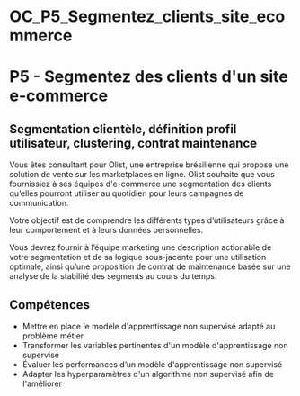# OC_P5_Segmentez_clients_site_ecommerce
# P5 - Segmentez des clients d'un site e-commerce
## Segmentation clientèle, définition profil utilisateur, clustering, contrat maintenance

Vous êtes consultant pour Olist, une entreprise brésilienne qui propose une solution de vente sur les marketplaces en ligne. 
Olist souhaite que vous fournissiez à ses équipes d'e-commerce une segmentation des clients qu’elles pourront utiliser au quotidien pour leurs campagnes de communication.

Votre objectif est de comprendre les différents types d’utilisateurs grâce à leur comportement et à leurs données personnelles.

Vous devrez fournir à l’équipe marketing une description actionable de votre segmentation et de sa logique sous-jacente pour une utilisation optimale, ainsi qu’une proposition de contrat de maintenance basée sur une analyse de la stabilité des segments au cours du temps.

## Compétences
- Mettre en place le modèle d'apprentissage non supervisé adapté au problème métier
- Transformer les variables pertinentes d'un modèle d'apprentissage non supervisé
- Évaluer les performances d’un modèle d'apprentissage non supervisé
- Adapter les hyperparamètres d'un algorithme non supervisé afin de l'améliorer
